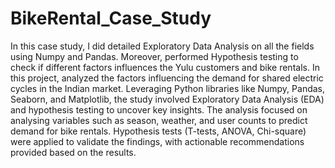 # BikeRental_Case_Study
In this case study, I did detailed Exploratory Data Analysis on all the fields using Numpy and Pandas. Moreover, performed Hypothesis testing to check if different factors influences the Yulu customers and bike rentals.
In this project, analyzed the factors influencing the demand for shared electric cycles in the Indian market. Leveraging Python libraries like Numpy, Pandas, Seaborn, and Matplotlib, the study involved Exploratory Data Analysis (EDA) and hypothesis testing to uncover key insights. The analysis focused on analysing variables such as season, weather, and user counts to predict demand for bike rentals. Hypothesis tests (T-tests, ANOVA, Chi-square) were applied to validate the findings, with actionable recommendations provided based on the results.
